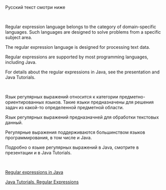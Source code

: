Русский текст смотри ниже

<br/>

Regular expression language belongs to the category of domain-specific languages. Such languages are designed to solve problems from a specific subject area.

The regular expression language is designed for processing text data.

Regular expressions are supported by most programming languages, including Java.

For details about the regular expressions in Java, see the presentation and Java Tutorials.

<br/>

Язык регулярных выражений относится к категории предметно-ориентированных языков. Такие языки предназначены для решения задач из какой-то определенной предметной области.

Язык регулярных выражений предназначней для обработки текстовых данный.

Регулярные выражения поддерживаются большинством языков программирования, в том числе и Java.

Подробно о языке регулярных выражений в Java, смотрите в презентации и в Java Tutorials.

<br/>

[Regular expressions in Java](https://github.com/ait-tr/cohort34.1/blob/main/basic_programming/lesson_72/RegEx.pdf)

<a href="https://docs.oracle.com/javase/tutorial/essential/regex/index.html" target="_blank">Java Tutorials. Regular Expressions</a>
